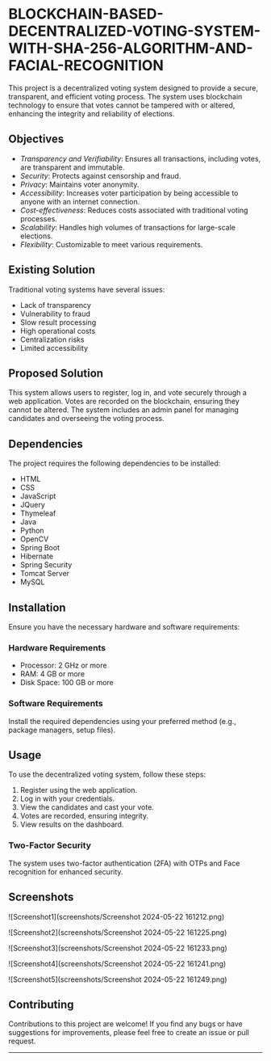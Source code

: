 # BLOCKCHAIN-BASED-DECENTRALIZED-VOTING-SYSTEM-WITH-SHA-256-ALGORITHM-AND-FACIAL-RECOGNITION

This project is a decentralized voting system designed to provide a secure, transparent, and efficient voting process. The system uses blockchain technology to ensure that votes cannot be tampered with or altered, enhancing the integrity and reliability of elections.

## Objectives

- *Transparency and Verifiability*: Ensures all transactions, including votes, are transparent and immutable.
- *Security*: Protects against censorship and fraud.
- *Privacy*: Maintains voter anonymity.
- *Accessibility*: Increases voter participation by being accessible to anyone with an internet connection.
- *Cost-effectiveness*: Reduces costs associated with traditional voting processes.
- *Scalability*: Handles high volumes of transactions for large-scale elections.
- *Flexibility*: Customizable to meet various requirements.

## Existing Solution

Traditional voting systems have several issues:
- Lack of transparency
- Vulnerability to fraud
- Slow result processing
- High operational costs
- Centralization risks
- Limited accessibility

## Proposed Solution

This system allows users to register, log in, and vote securely through a web application. Votes are recorded on the blockchain, ensuring they cannot be altered. The system includes an admin panel for managing candidates and overseeing the voting process.

## Dependencies

The project requires the following dependencies to be installed:

- HTML
- CSS
- JavaScript
- JQuery
- Thymeleaf
- Java
- Python
- OpenCV
- Spring Boot
- Hibernate
- Spring Security
- Tomcat Server
- MySQL

## Installation

Ensure you have the necessary hardware and software requirements:

### Hardware Requirements

- Processor: 2 GHz or more
- RAM: 4 GB or more
- Disk Space: 100 GB or more

### Software Requirements

Install the required dependencies using your preferred method (e.g., package managers, setup files).

## Usage

To use the decentralized voting system, follow these steps:

1. Register using the web application.
2. Log in with your credentials.
3. View the candidates and cast your vote.
4. Votes are recorded, ensuring integrity.
5. View results on the dashboard.

### Two-Factor Security

The system uses two-factor authentication (2FA) with OTPs and Face recognition for enhanced security.


## Screenshots

![Screenshot1](screenshots/Screenshot 2024-05-22 161212.png)

![Screenshot2](screenshots/Screenshot 2024-05-22 161225.png)

![Screenshot3](screenshots/Screenshot 2024-05-22 161233.png)

![Screenshot4](screenshots/Screenshot 2024-05-22 161241.png)

![Screenshot5](screenshots/Screenshot 2024-05-22 161249.png)

## Contributing

Contributions to this project are welcome! If you find any bugs or have suggestions for improvements, please feel free to create an issue or pull request.

---
